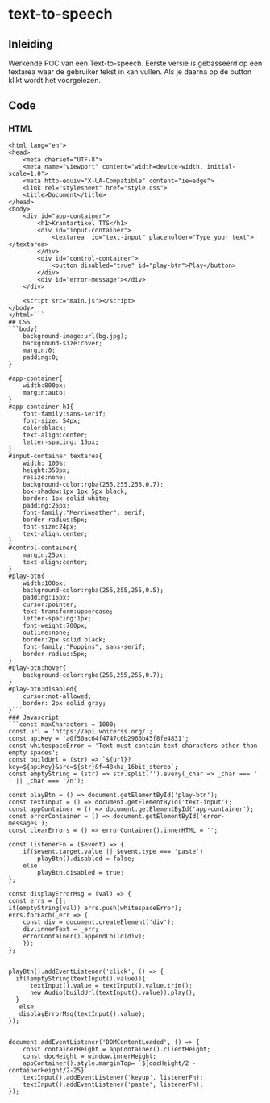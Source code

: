 # text-to-speech

## Inleiding
Werkende POC van een Text-to-speech. Eerste versie is gebasseerd op een textarea waar de gebruiker tekst in kan vullen. Als je daarna op de button klikt wordt het voorgelezen.

## Code 
### HTML
```<!DOCTYPE html>
<html lang="en">
<head>
    <meta charset="UTF-8">
    <meta name="viewport" content="width=device-width, initial-scale=1.0">
    <meta http-equiv="X-UA-Compatible" content="ie=edge">
    <link rel="stylesheet" href="style.css">
    <title>Document</title>
</head>
<body>
    <div id="app-container">
        <h1>Krantartikel TTS</h1>
        <div id="input-container">
            <textarea  id="text-input" placeholder="Type your text"></textarea>
        </div>
        <div id="control-container">
            <button disabled="true" id="play-btn">Play</button>
        </div>
        <div id="error-message"></div>
    </div>

    <script src="main.js"></script>
</body>
</html>```
## CSS
```body{
    background-image:url(bg.jpg);
    background-size:cover;
    margin:0;
    padding:0;
}

#app-container{
    width:800px;
    margin:auto;
}
#app-container h1{
    font-family:sans-serif;
    font-size: 54px;
    color:black;
    text-align:center;
    letter-spacing: 15px;
}
#input-container textarea{
    width: 100%;
    height:350px;
    resize:none;
    background-color:rgba(255,255,255,0.7);
    box-shadow:1px 1px 5px black;
    border: 1px solid white;
    padding:25px;
    font-family:"Merriweather", serif;
    border-radius:5px;
    font-size:24px;
    text-align:center;
}
#control-container{
    margin:25px;
    text-align:center;
}
#play-btn{
    width:100px;
    background-color:rgba(255,255,255,0.5);
    padding:15px;
    cursor:pointer;
    text-transform:uppercase;
    letter-spacing:1px;
    font-weight:700px;
    outline:none;
    border:2px solid black;
    font-family:"Poppins", sans-serif;
    border-radius:5px;
}
#play-btn:hover{
    background-color:rgba(255,255,255,0.7);
}
#play-btn:disabled{
    cursor:not-allowed;
    border: 2px solid gray;
}```
### Javascript
```const maxCharacters = 1000;
const url = 'https://api.voicerss.org/';
const apiKey = 'a0f50ac64f4747c0b2966b45f8fe4831';
const whitespaceError = 'Text must contain text characters other than empty spaces';
const buildUrl = (str) => `${url}?key=${apiKey}&src=${str}&f=48khz_16bit_stereo`;
const emptyString = (str) => str.split('').every(_char => _char === ' ' || _char === '/n');

const playBtn = () => document.getElementById('play-btn');
const textInput = () => document.getElementById('text-input');
const appContainer = () => document.getElementById('app-container');
const errorContainer = () => document.getElementById('error-messages');
const clearErrors = () => errorContainer().innerHTML = '';

const listenerFn = ($event) => {
    if($event.target.value || $event.type === 'paste')
        playBtn().disabled = false;
    else
        playBtn.disabled = true;
};

const displayErrorMsg = (val) => {
const errs = [];
if(emptyString(val)) errs.push(whitespaceError);
errs.forEach(_err => {
    const div = document.createElement('div');
    div.innerText = _err;
    errorContainer().appendChild(div);
    });
};


playBtn().addEventListener('click', () => {
  if(!emptyString(textInput().value)){
      textInput().value = textInput().value.trim();
      new Audio(buildUrl(textInput().value)).play();
  }
   else
   displayErrorMsg(textInput().value);
});


document.addEventListener('DOMContentLoaded', () => {
    const containerHeight = appContainer().clientHeight;
    const docHeight = window.innerHeight;
    appContainer().style.marginTop= `${docHeight/2 - containerHeight/2-25}`
    textInput().addEventListener('keyup', listenerFn);
    textInput().addEventListener('paste', listenerFn);
});

```
